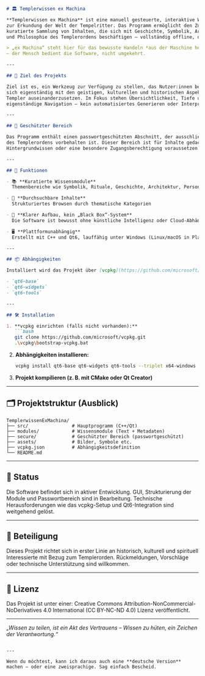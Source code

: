 ```markdown
# 🏛️ Templerwissen ex Machina

**Templerwissen ex Machina** ist eine manuell gesteuerte, interaktive Wissensanwendung
zur Erkundung der Welt der Tempelritter. Das Programm ermöglicht den Zugriff auf eine
kuratierte Sammlung von Inhalten, die sich mit Geschichte, Symbolik, Architektur
und Philosophie des Templerordens beschäftigen – vollständig offline, ohne KI oder Cloudanbindung.

> „ex Machina“ steht hier für das bewusste Handeln *aus der Maschine heraus*
– der Mensch bedient die Software, nicht umgekehrt.

---

## 🎯 Ziel des Projekts

Ziel ist es, ein Werkzeug zur Verfügung zu stellen, das Nutzer:innen befähigt,
sich eigenständig mit den geistigen, kulturellen und historischen Aspekten der
Templer auseinanderzusetzen. Im Fokus stehen Übersichtlichkeit, Tiefe und
eigenständige Navigation – kein automatisiertes Generieren oder Interpretieren von Inhalten.

---

## 🔐 Geschützter Bereich

Das Programm enthält einen passwortgeschützten Abschnitt, der ausschließlich Mitgliedern
des Templerordens vorbehalten ist. Dieser Bereich ist für Inhalte gedacht, die spezielles
Hintergrundwissen oder eine besondere Zugangsberechtigung voraussetzen.

---

## 🧭 Funktionen

- 📚 **Kuratierte Wissensmodule**  
  Themenbereiche wie Symbolik, Rituale, Geschichte, Architektur, Personen und Orte

- 🔎 **Durchsuchbare Inhalte**  
  Strukturiertes Browsen durch thematische Kategorien

- 🧱 **Klarer Aufbau, kein „Black Box“-System**  
  Die Software ist bewusst ohne künstliche Intelligenz oder Cloud-Abhängigkeit entwickelt

- 🖥️ **Plattformunabhängig**  
  Erstellt mit C++ und Qt6, lauffähig unter Windows (Linux/macOS in Planung)

---

## 📦 Abhängigkeiten

Installiert wird das Projekt über [vcpkg](https://github.com/microsoft/vcpkg). Aktuell genutzte Bibliotheken:

- `qt6-base`
- `qt6-widgets`
- `qt6-tools`

---

## 🛠️ Installation

1. **vcpkg einrichten (falls nicht vorhanden):**
   ```bash
   git clone https://github.com/microsoft/vcpkg.git
   .\vcpkg\bootstrap-vcpkg.bat
   ```

2. **Abhängigkeiten installieren:**
   ```bash
   vcpkg install qt6-base qt6-widgets qt6-tools --triplet x64-windows
   ```

3. **Projekt kompilieren (z. B. mit CMake oder Qt Creator)**

---

## 🗂️ Projektstruktur (Ausblick)

```
TemplerwissenExMachina/
├── src/                # Hauptprogramm (C++/Qt)
├── modules/            # Wissensmodule (Text + Metadaten)
├── secure/             # Geschützter Bereich (passwortgeschützt)
├── assets/             # Bilder, Symbole etc.
├── vcpkg.json          # Abhängigkeitsdefinition
└── README.md
```

---

## 📅 Status

Die Software befindet sich in aktiver Entwicklung. GUI, Strukturierung 
der Module und Passwortbereich sind in Bearbeitung. Technische
Herausforderungen wie das vcpkg-Setup und Qt6-Integration sind weitgehend gelöst.

---

## 🤝 Beteiligung

Dieses Projekt richtet sich in erster Linie an historisch,
kulturell und spirituell Interessierte mit Bezug zum Templerorden.
Rückmeldungen, Vorschläge oder technische Unterstützung sind willkommen.

---

## 📜 Lizenz

Das Projekt ist unter einer:
Creative Commons Attribution-NonCommercial-NoDerivatives 4.0 International (CC BY-NC-ND 4.0) Lizenz veröffentlicht.


---

*„Wissen zu teilen, ist ein Akt des Vertrauens – Wissen zu hüten, ein Zeichen der Verantwortung.“*
```

---

Wenn du möchtest, kann ich daraus auch eine **deutsche Version** machen – oder eine zweisprachige. Sag einfach Bescheid.
